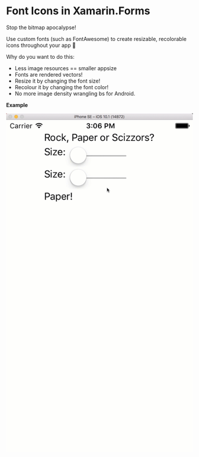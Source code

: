 # Font Icons in Xamarin.Forms

Stop the bitmap apocalypse! 

Use custom fonts (such as FontAwesome) to create resizable, recolorable icons throughout your app 🤘

Why do you want to do this:
 - Less image resources == smaller appsize
 - Fonts are rendered vectors!
  - Resize it by changing the font size!
  - Recolour it by changing the font color!
 - No more image density wrangling bs for Android.
  
**Example**

![Using fonts as icons demo](images/demo.gif)
